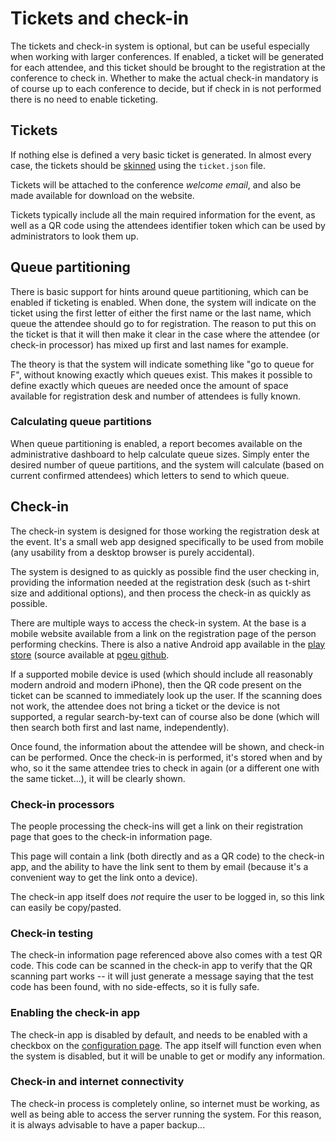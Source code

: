 # Tickets and check-in

The tickets and check-in system is optional, but can be useful
especially when working with larger conferences. If enabled, a ticket
will be generated for each attendee, and this ticket should be brought
to the registration at the conference to check in. Whether to make the
actual check-in mandatory is of course up to each conference to
decide, but if check in is not performed there is no need to enable
ticketing.

## Tickets

If nothing else is defined a very basic ticket is generated. In almost
every case, the tickets should be [skinned](skinning) using the
`ticket.json` file.

Tickets will be attached to the conference *welcome email*, and also
be made available for download on the website.

Tickets typically include all the main required information for the
event, as well as a QR code using the attendees identifier token which
can be used by administrators to look them up.

## Queue partitioning

There is basic support for hints around queue partitioning, which can
be enabled if ticketing is enabled. When done, the system will
indicate on the ticket using the first letter of either the first name
or the last name, which queue the attendee should go to for
registration. The reason to put this on the ticket is that it will
then make it clear in the case where the attendee (or check-in
processor) has mixed up first and last names for example.

The theory is that the system will indicate something like "go to
queue for F", without knowing exactly which queues exist. This makes
it possible to define exactly which queues are needed once the amount
of space available for registration desk and number of attendees is
fully known.

### Calculating queue partitions

When queue partitioning is enabled, a report becomes available on the
administrative dashboard to help calculate queue sizes. Simply enter
the desired number of queue partitions, and the system will calculate
(based on current confirmed attendees) which letters to send to which
queue.

## Check-in

The check-in system is designed for those working the registration
desk at the event. It's a small web app designed specifically to be
used from mobile (any usability from a desktop browser is purely
accidental).

The system is designed to as quickly as possible find the user
checking in, providing the information needed at the registration desk
(such as t-shirt size and additional options), and then process the
check-in as quickly as possible.

There are multiple ways to access the check-in system. At the base
is a mobile website available from a link on the registration page
of the person performing checkins. There is also a native Android
app available in the
[play store](https://play.google.com/store/apps/details?id=eu.postgresql.android.conferencescanner)
(source available at [pgeu github](https://github.com/pgeu/android-ConferenceScanner).

If a supported mobile device is used (which should include all
reasonably modern android and modern iPhone), then the QR code present
on the ticket can be scanned to immediately look up the user. If the
scanning does not work, the attendee does not bring a ticket or the
device is not supported, a regular search-by-text can of course also
be done (which will then search both first and last name,
independently).

Once found, the information about the attendee will be shown, and
check-in can be performed. Once the check-in is performed, it's stored
when and by who, so it the same attendee tries to check in again (or a
different one with the same ticket...), it will be clearly shown.

### Check-in processors

The people processing the check-ins will get a link on their
registration page that goes to the check-in information page.

This page will contain a link (both directly and as a QR code) to the
check-in app, and the ability to have the link sent to them by email
(because it's a convenient way to get the link onto a device).

The check-in app itself does *not* require the user to be logged in,
so this link can easily be copy/pasted.

### Check-in testing

The check-in information page referenced above also comes with a test
QR code. This code can be scanned in the check-in app to verify that
the QR scanning part works -- it will just generate a message saying
that the test code has been found, with no side-effects, so it is
fully safe.

### Enabling the check-in app

The check-in app is disabled by default, and needs to be enabled with
a checkbox on the [configuration page](configuring). The app itself
will function even when the system is disabled, but it will be unable
to get or modify any information.

### Check-in and internet connectivity

The check-in process is completely online, so internet must be
working, as well as being able to access the server running the
system. For this reason, it is always advisable to have a paper
backup...
